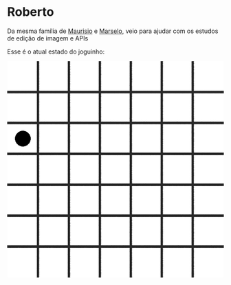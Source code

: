 # Roberto
Da mesma família de [Maurisio](https://github.com/Eduardo-Barreto/Maurisio) e [Marselo](https://github.com/Eduardo-Barreto/Marselo-Bot), veio para ajudar com os estudos de edição de imagem e APIs

Esse é o atual estado do joguinho:

![table](https://github.com/Eduardo-Barreto/Roberto/raw/master/table.png)
